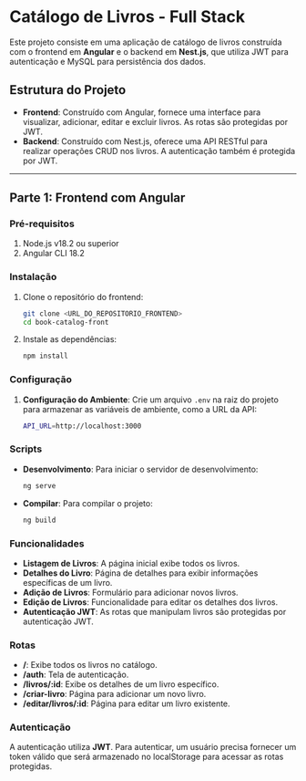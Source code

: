 
# **Catálogo de Livros - Full Stack**

Este projeto consiste em uma aplicação de catálogo de livros construída com o frontend em **Angular** e o backend em **Nest.js**, que utiliza JWT para autenticação e MySQL para persistência dos dados.

## **Estrutura do Projeto**

- **Frontend**: Construído com Angular, fornece uma interface para visualizar, adicionar, editar e excluir livros. As rotas são protegidas por JWT.
- **Backend**: Construído com Nest.js, oferece uma API RESTful para realizar operações CRUD nos livros. A autenticação também é protegida por JWT.

---

## **Parte 1: Frontend com Angular**

### **Pré-requisitos**

1. Node.js v18.2 ou superior
2. Angular CLI 18.2

### **Instalação**

1. Clone o repositório do frontend:
   ```bash
   git clone <URL_DO_REPOSITORIO_FRONTEND>
   cd book-catalog-front
   ```

2. Instale as dependências:
   ```bash
   npm install
   ```

### **Configuração**

1. **Configuração do Ambiente**: Crie um arquivo `.env` na raiz do projeto para armazenar as variáveis de ambiente, como a URL da API:
   ```bash
   API_URL=http://localhost:3000
   ```

### **Scripts**

- **Desenvolvimento**: Para iniciar o servidor de desenvolvimento:
   ```bash
   ng serve
   ```

- **Compilar**: Para compilar o projeto:
   ```bash
   ng build
   ```

### **Funcionalidades**

- **Listagem de Livros**: A página inicial exibe todos os livros.
- **Detalhes do Livro**: Página de detalhes para exibir informações específicas de um livro.
- **Adição de Livros**: Formulário para adicionar novos livros.
- **Edição de Livros**: Funcionalidade para editar os detalhes dos livros.
- **Autenticação JWT**: As rotas que manipulam livros são protegidas por autenticação JWT.

### **Rotas**

- **/**: Exibe todos os livros no catálogo.
- **/auth**: Tela de autenticação.
- **/livros/:id**: Exibe os detalhes de um livro específico.
- **/criar-livro**: Página para adicionar um novo livro.
- **/editar/livros/:id**: Página para editar um livro existente.

### **Autenticação**

A autenticação utiliza **JWT**. Para autenticar, um usuário precisa fornecer um token válido que será armazenado no localStorage para acessar as rotas protegidas.
